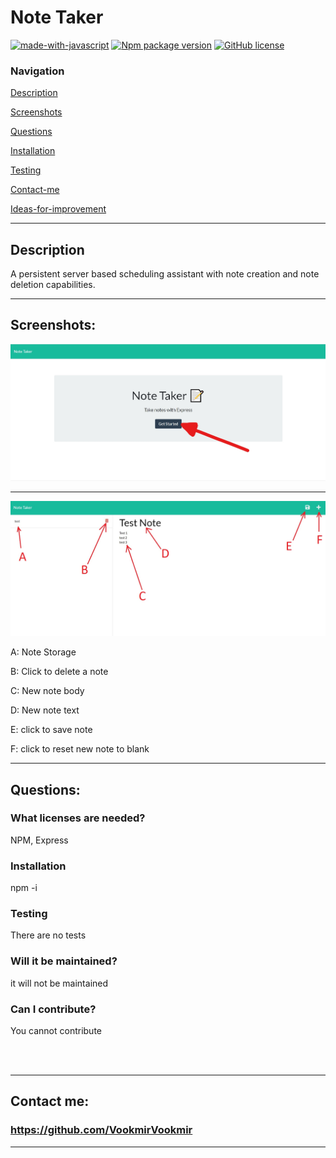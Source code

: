 #  **Note Taker** 


[![made-with-javascript](https://img.shields.io/badge/Made%20with-JavaScript-1f425f.svg)](https://www.javascript.com)  [![Npm package version](https://badgen.net/npm/v/express)](https://npmjs.com/package/express)  [![GitHub license](https://img.shields.io/github/license/Naereen/StrapDown.js.svg)](https://github.com/Naereen/StrapDown.js/blob/master/LICENSE)

### **Navigation**

[Description](#description)

[Screenshots](#screenshots)

[Questions](#questions)

[Installation](#installation)

[Testing](#testing)

[Contact-me](#contact-me)

[Ideas-for-improvement](#ideas-for-improvement)

-------

## **Description** 
A persistent server based scheduling assistant with note creation and note deletion capabilities. 




---------

## **Screenshots:**

![Screenshot 1 Landing](pictures/landingpage.jpg)

---------------

![Screenshot 2 Features](pictures/instructions.jpg)

A: Note Storage

B: Click to delete a note

C: New note body

D: New note text

E: click to save note

F: click to reset new note to blank


-------

## **Questions:**

### **What licenses are needed?**
NPM, Express

### **Installation**
npm -i


### **Testing** 
There are no tests

### **Will it be maintained?** 
it will not be maintained

### **Can I contribute?** 
You cannot contribute

<br/><br/> 

--------

## **Contact me:**
### https://github.com/VookmirVookmir

----------
